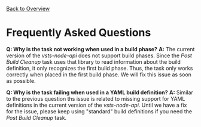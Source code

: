 [Back to Overview](./overview.md)

# Frequently Asked Questions

**Q: Why is the task not working when used in a build phase?**
**A:** The current version of the *vsts-node-api* does not support build phases. Since the *Post Build Cleanup* task uses that library to read information about the build
definition, it only recognizes the first build phase. Thus, the task only works correctly when placed in the first build phase. We will fix this issue as soon as possible.

**Q: Why is the task failing when used in a YAML build definition?**
**A:** Similar to the previous question ths issue is related to missing support for YAML definitions in the current version of the *vsts-node-api*. Until we have a fix for the
issue, please keep using "standard" build definitions if you need the *Post Build Cleanup* task.